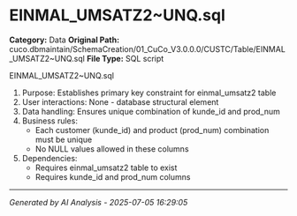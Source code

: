 # EINMAL_UMSATZ2~UNQ.sql

**Category:** Data
**Original Path:** cuco.dbmaintain/SchemaCreation/01_CuCo_V3.0.0.0/CUSTC/Table/EINMAL_UMSATZ2~UNQ.sql
**File Type:** SQL script

EINMAL_UMSATZ2~UNQ.sql
1. Purpose: Establishes primary key constraint for einmal_umsatz2 table
2. User interactions: None - database structural element
3. Data handling: Ensures unique combination of kunde_id and prod_num
4. Business rules:
   - Each customer (kunde_id) and product (prod_num) combination must be unique
   - No NULL values allowed in these columns
5. Dependencies:
   - Requires einmal_umsatz2 table to exist
   - Requires kunde_id and prod_num columns

---
*Generated by AI Analysis - 2025-07-05 16:29:05*
